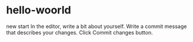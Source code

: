 # hello-woorld
new start
In the editor, write a bit about yourself.
Write a commit message that describes your changes.
Click Commit changes button.
